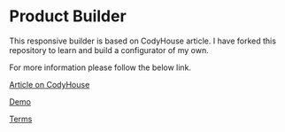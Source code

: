 Product Builder
=========
This responsive builder is based on CodyHouse article.
I have forked this repository to learn and build a configurator of my own.

For more information please follow the below link.

[Article on CodyHouse](https://codyhouse.co/gem/product-builder/)

[Demo](https://codyhouse.co/demo/product-builder/index.html)
 
[Terms](https://codyhouse.co/terms/)
